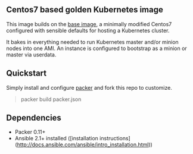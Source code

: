 ## Centos7 based golden Kubernetes image

This image builds on the [base image](https://github.com/cncf/demo/tree/master/Images/base),
a minimally modified Centos7 configured with sensible defaults for hosting a Kubernetes cluster.

It bakes in everything needed to run Kubernetes master and/or minion nodes into one AMI.
An instance is configured to bootstrap as a minion or master via userdata.

## Quickstart

Simply install and configure [packer](https://www.packer.io/) and fork this repo to customize.

> packer build packer.json

## Dependencies

- Packer 0.11+
- Ansible 2.1+ installed ([installation instructions] (http://docs.ansible.com/ansible/intro_installation.html))
